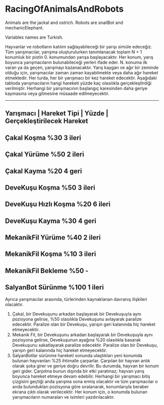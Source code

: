 # RacingOfAnimalsAndRobots
Animals are the jackal and  ostrich. Robots are snailBot and mechanicElephant.

Variables names are Turkish.


Hayvanlar ve robotların katılım sağlayabileceği bir yarışı simüle edeceğiz. Tüm yarışmacılar, yarışma oluşturulurken
tanımlanacak toplam N + 1 konumluk bir pistin 0. konumundan yarışa başlayacaktır. Her konum, yarış boyunca yarışmacıların
bulunabileceği yerleri ifade eder. N. konuma ilk varan ya da geçen, yarışmayı kazanacaktır.
Yarış kaygan ve ağır bir zeminde olduğu için, yarışmacılar zaman zaman kayabilmekte veya daha ağır hareket etmektedir. Her
turda, her bir yarışmacı bir kez hareket edecektir. Aşağıdaki tabloda yarışmacıların hangi hareketi yüzde kaç olasılıkla
gerçekleştirdiği verilmiştir. Herhangi bir yarışmacının başlangıç karesinden daha geriye kaymasına veya gitmesine müsaade
edilmeyecektir.

----------------------------------------------------------------
Yarışmacı |  Hareket Tipi | Yüzde |  Gerçekleştirilecek Hareket
----------------------------------------------------------------
Çakal       Koşma          %30      3 ileri    
---------------------------------------------------------------- 
Çakal       Yürüme         %50      2 ileri
----------------------------------------------------------------
Çakal       Kayma          %20      4 geri
----------------------------------------------------------------
DeveKuşu    Koşma          %50      3 ileri
----------------------------------------------------------------            
DeveKuşu    Hızlı Koşma    %20      6 ileri
----------------------------------------------------------------
DeveKuşu    Kayma          %30      4 geri
----------------------------------------------------------------
MekanikFil  Yürüme         %40      2 ileri
----------------------------------------------------------------
MekanikFil  Koşma          %10      3 ileri
----------------------------------------------------------------
MekanikFil  Bekleme        %50      -
----------------------------------------------------------------
SalyanBot   Sürünme        %100     1 ileri
----------------------------------------------------------------

Ayrıca yarışmacılar arasında, türlerinden kaynaklanan davranış ilişkileri olacaktır.
1) Çakal, bir Devekuşunu arkadan başlayarak bir Devekuşuyla aynı pozisyona gelirse, %50 olasılıkla Devekuşunu avlayarak
paralize edecektir. Paralize olan bir Devekuşu, yarışın geri kalanında hiç hareket etmeyecektir.
2) Mekanik Fil, bir Devekuşunu arkadan başlayarak bir Devekuşuyla aynı pozisyona gelirse, Devekuşunun ayağına %20
olasılıkla basarak Devekuşunu sakatlayarak paralize edecektir. Paralize olan bir Devekuşu, yarışın geri kalanında hiç
hareket etmeyecektir.
3) SalyanBotlar sürünme hareketi sonunda ulaştıkları yeni konumda bulunan hayvanları %25 ihtimalle çarparlar. Çarpılan bir
hayvan anlık olarak şoka girer ve geriye doğru devrilir. Bu durumda, hayvan bir konum geri gider. Çarpılma bunun dışında
bir etki yaratmaz; hayvan yarış boyunca hareket etmeye devam edebilir.
Herhangi bir yarışmacı bitiş çizgisini geçtiği anda yarışma sona ermiş olacaktır ve tüm yarışmacılar o anda bulundukları pozisyona
göre sıralanarak, konumlarıyla beraber ekrana çıktı olarak verilecektir. Her konum için, o konumda bulunan yarışmacıların
numaraları ve isimleri yazdırılacaktır.
